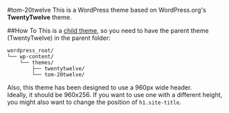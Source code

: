 #tom-20twelve
This is a WordPress theme based on WordPress.org's **TwentyTwelve** theme.  

##How To
This is a [child theme](http://codex.wordpress.org/Child_Themes), so you need to have the parent theme (TwentyTwelve) in the parent folder:  
  
    wordpress_root/
    └── wp-content/
    	└── themes/
    		├── twentytwelve/
    		└── tom-20twelve/

Also, this theme has been designed to use a 960px wide header.  
Ideally, it should be 960x256. If you want to use one with a different height, you might also want to change the position of `h1.site-title`.
